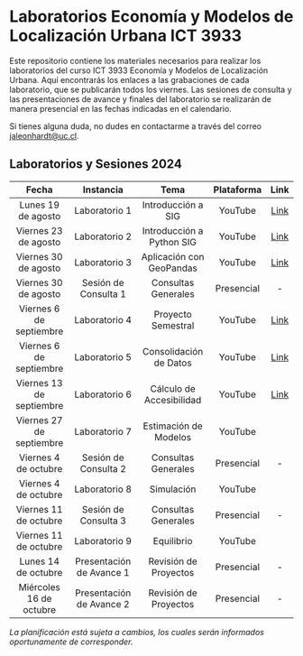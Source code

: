 # Laboratorios Economía y Modelos de Localización Urbana ICT 3933

Este repositorio contiene los materiales necesarios para realizar los laboratorios del curso ICT 3933 Economía y Modelos de Localización Urbana. Aquí encontrarás los enlaces a las grabaciones de cada laboratorio, que se publicarán todos los viernes. Las sesiones de consulta y las presentaciones de avance y finales del laboratorio se realizarán de manera presencial en las fechas indicadas en el calendario.

Si tienes alguna duda, no dudes en contactarme a través del correo [jaleonhardt@uc.cl](mailto:jaleonhardt@uc.cl).

## Laboratorios y Sesiones 2024

| Fecha                        | Instancia                         | Tema                        | Plataforma | Link                               |
| :--------------------------: | :-------------------------------: | :-------------------------: | :--------: | :---------------------------------: |
| Lunes 19 de agosto           | Laboratorio 1                     | Introducción a SIG           | YouTube    | [Link](https://youtu.be/_9iZmFnye8Y)|
| Viernes 23 de agosto         | Laboratorio 2                     | Introducción a Python SIG    | YouTube    | [Link](https://youtu.be/TbJSV5Mp9hk)|
| Viernes 30 de agosto         | Laboratorio 3                     | Aplicación con GeoPandas     | YouTube    | [Link](https://youtu.be/znwRJTMYuu8)|
| Viernes 30 de agosto         | Sesión de Consulta 1              | Consultas Generales          | Presencial | -                                  |
| Viernes 6 de septiembre      | Laboratorio 4                     | Proyecto Semestral           | YouTube    | [Link](https://youtu.be/CLkduOGjpUM)|
| Viernes 6 de septiembre      | Laboratorio 5                     | Consolidación de Datos       | YouTube    | [Link](https://youtu.be/_Hs5kjm0FkI)|
| Viernes 13 de septiembre     | Laboratorio 6                     | Cálculo de Accesibilidad     | YouTube    | [Link](https://youtu.be/VkGz2oVmQKs)|
| Viernes 27 de septiembre     | Laboratorio 7                     | Estimación de Modelos        | YouTube    | |
| Viernes 4 de octubre         | Sesión de Consulta 2              | Consultas Generales          | Presencial | -                                  |
| Viernes 4 de octubre         | Laboratorio 8                     | Simulación                   | YouTube    | |
| Viernes 11 de octubre        | Sesión de Consulta 3              | Consultas Generales          | Presencial | -                                  |
| Viernes 11 de octubre        | Laboratorio 9                     | Equilibrio                   | YouTube    | |
| Lunes 14 de octubre          | Presentación de Avance 1          | Revisión de Proyectos        | Presencial | -                                  |
| Miércoles 16 de octubre      | Presentación de Avance 2          | Revisión de Proyectos        | Presencial | -                                  |

*La planificación está sujeta a cambios, los cuales serán informados oportunamente de corresponder.*
